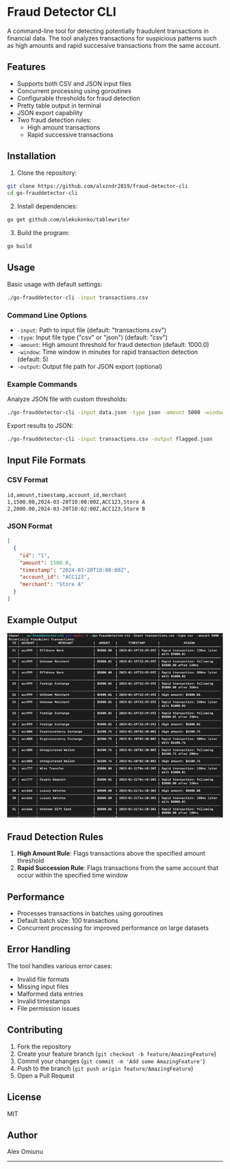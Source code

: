 # Fraud Detector CLI

A command-line tool for detecting potentially fraudulent transactions in financial data. The tool analyzes transactions for suspicious patterns such as high amounts and rapid successive transactions from the same account.

## Features

- Supports both CSV and JSON input files
- Concurrent processing using goroutines
- Configurable thresholds for fraud detection
- Pretty table output in terminal
- JSON export capability
- Two fraud detection rules:
  - High amount transactions
  - Rapid successive transactions

## Installation

1. Clone the repository:

```bash
git clone https://github.com/alxzndr2019/fraud-detector-cli
cd go-frauddetector-cli
```

2. Install dependencies:

```bash
go get github.com/olekukonko/tablewriter
```

3. Build the program:

```bash
go build
```

## Usage

Basic usage with default settings:

```bash
./go-frauddetector-cli -input transactions.csv
```

### Command Line Options

- `-input`: Path to input file (default: "transactions.csv")
- `-type`: Input file type ("csv" or "json") (default: "csv")
- `-amount`: High amount threshold for fraud detection (default: 1000.0)
- `-window`: Time window in minutes for rapid transaction detection (default: 5)
- `-output`: Output file path for JSON export (optional)

### Example Commands

Analyze JSON file with custom thresholds:

```bash
./go-frauddetector-cli -input data.json -type json -amount 5000 -window 10
```

Export results to JSON:

```bash
./go-frauddetector-cli -input transactions.csv -output flagged.json
```

## Input File Formats

### CSV Format

```csv
id,amount,timestamp,account_id,merchant
1,1500.00,2024-03-20T10:00:00Z,ACC123,Store A
2,2000.00,2024-03-20T10:02:00Z,ACC123,Store B
```

### JSON Format

```json
[
  {
    "id": "1",
    "amount": 1500.0,
    "timestamp": "2024-03-20T10:00:00Z",
    "account_id": "ACC123",
    "merchant": "Store A"
  }
]
```

## Example Output

![Terminal Output](screen.png)

## Fraud Detection Rules

1. **High Amount Rule**: Flags transactions above the specified amount threshold
2. **Rapid Succession Rule**: Flags transactions from the same account that occur within the specified time window

## Performance

- Processes transactions in batches using goroutines
- Default batch size: 100 transactions
- Concurrent processing for improved performance on large datasets

## Error Handling

The tool handles various error cases:

- Invalid file formats
- Missing input files
- Malformed data entries
- Invalid timestamps
- File permission issues

## Contributing

1. Fork the repository
2. Create your feature branch (`git checkout -b feature/AmazingFeature`)
3. Commit your changes (`git commit -m 'Add some AmazingFeature'`)
4. Push to the branch (`git push origin feature/AmazingFeature`)
5. Open a Pull Request

## License

MIT

## Author

Alex Omiunu

---
